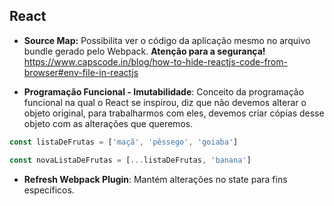 ## React

* **Source Map:** Possibilita ver o código da aplicação mesmo no arquivo bundle gerado pelo Webpack. **Atenção para a segurança!** <https://www.capscode.in/blog/how-to-hide-reactjs-code-from-browser#env-file-in-reactjs>

* **Programação Funcional - Imutabilidade**: Conceito da programação funcional na qual o React se inspirou, diz que não devemos alterar o objeto original, para trabalharmos com eles, devemos criar cópias desse objeto com as alterações que queremos.

```js
const listaDeFrutas = ['maçã', 'pêssego', 'goiaba']

const novaListaDeFrutas = [...listaDeFrutas, 'banana']
```

* **Refresh Webpack Plugin**: Mantém alterações no state para fins específicos.
